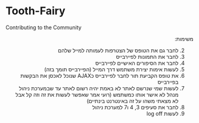 # Tooth-Fairy
Contributing to the Community
<div dir="rtl">
משימות:

2. לחבר גם את הטופס של הצטרפות לעמותה למייל שלהם
3. לחבר את התמונות לפיירבייס
4. לחבר את הסיפורים האישיים לפיירבייס
6. לעשות אימות יצירת משתמש דרך המייל (הפיירבייס תומך בזה)
7. את טופס הקביעת תור לחבר לפיירבייס כAJAX שנוכל לאכסן את הבקשות בפיירבייס
8. לעשות שמי שנרשם לאתר לא באמת יהיה רשום לאתר עד שבמערכת ניהול מנהל לא אישר אותו כמשתמש (רועי אמר שאפשר לעשות את זה וזה קל אבל לא מצאתי משהו על זה באינטרנט בינתיים)
9. לחבר את סעיפים 3, 4 ו7 למערכת ניהול
10. לעשות log off
  </div>

